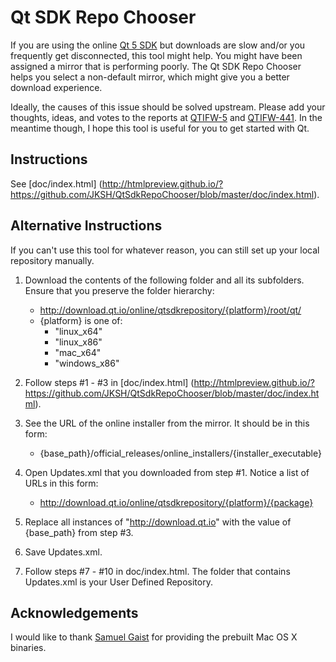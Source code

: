 Qt SDK Repo Chooser
===================
If you are using the online [Qt 5 SDK](http://www.qt.io/download-open-source/) but
downloads are slow and/or you frequently get disconnected, this tool might help.
You might have been assigned a mirror that is performing poorly. The Qt SDK Repo
Chooser helps you select a non-default mirror, which might give you a better
download experience.

Ideally, the causes of this issue should be solved upstream. Please add your
thoughts, ideas, and votes to the reports at [QTIFW-5](https://bugreports.qt.io/browse/QTIFW-5)
and [QTIFW-441](https://bugreports.qt.io/browse/QTIFW-441). In the
meantime though, I hope this tool is useful for you to get started with Qt.


Instructions
------------
See [doc/index.html]
(http://htmlpreview.github.io/?https://github.com/JKSH/QtSdkRepoChooser/blob/master/doc/index.html).


Alternative Instructions
------------------------
If you can't use this tool for whatever reason, you can still set up your local
repository manually.

1. Download the contents of the following folder and all its subfolders. Ensure
   that you preserve the folder hierarchy:
    - http://download.qt.io/online/qtsdkrepository/{platform}/root/qt/
    - {platform} is one of:
        - "linux_x64"
        - "linux_x86"
        - "mac_x64"
        - "windows_x86"

2. Follow steps #1 - #3 in [doc/index.html]
   (http://htmlpreview.github.io/?https://github.com/JKSH/QtSdkRepoChooser/blob/master/doc/index.html).

3. See the URL of the online installer from the mirror. It should be in this form:
    - {base_path}/official_releases/online_installers/{installer_executable}

4. Open Updates.xml that you downloaded from step #1. Notice a list of URLs in
   this form:
    - http://download.qt.io/online/qtsdkrepository/{platform}/{package}

5. Replace all instances of "http://download.qt.io" with the value of
   {base_path} from step #3.

6. Save Updates.xml.

7. Follow steps #7 - #10 in doc/index.html. The folder that contains Updates.xml
   is your User Defined Repository.


Acknowledgements
----------------
I would like to thank [Samuel Gaist](http://forum.qt.io/user/sgaist) for
providing the prebuilt Mac OS X binaries.

